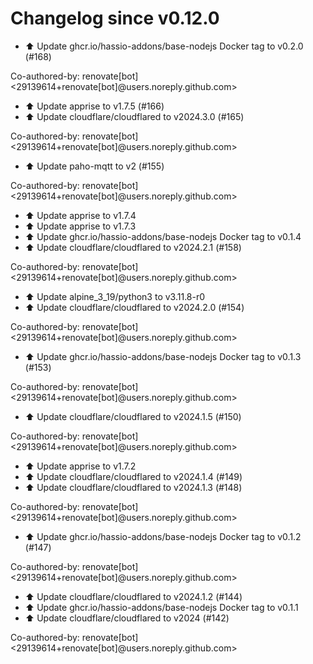 # Changelog since v0.12.0
- ⬆️ Update ghcr.io/hassio-addons/base-nodejs Docker tag to v0.2.0 (#168)

Co-authored-by: renovate[bot] <29139614+renovate[bot]@users.noreply.github.com> 
- ⬆️ Update apprise to v1.7.5 (#166) 
- ⬆️ Update cloudflare/cloudflared to v2024.3.0 (#165)

Co-authored-by: renovate[bot] <29139614+renovate[bot]@users.noreply.github.com> 
- ⬆️ Update paho-mqtt to v2 (#155)

Co-authored-by: renovate[bot] <29139614+renovate[bot]@users.noreply.github.com> 
- ⬆️ Update apprise to v1.7.4 
- ⬆️ Update apprise to v1.7.3 
- ⬆️ Update ghcr.io/hassio-addons/base-nodejs Docker tag to v0.1.4 
- ⬆️ Update cloudflare/cloudflared to v2024.2.1 (#158)

Co-authored-by: renovate[bot] <29139614+renovate[bot]@users.noreply.github.com> 
- ⬆️ Update alpine_3_19/python3 to v3.11.8-r0 
- ⬆️ Update cloudflare/cloudflared to v2024.2.0 (#154)

Co-authored-by: renovate[bot] <29139614+renovate[bot]@users.noreply.github.com> 
- ⬆️ Update ghcr.io/hassio-addons/base-nodejs Docker tag to v0.1.3 (#153)

Co-authored-by: renovate[bot] <29139614+renovate[bot]@users.noreply.github.com> 
- ⬆️ Update cloudflare/cloudflared to v2024.1.5 (#150)

Co-authored-by: renovate[bot] <29139614+renovate[bot]@users.noreply.github.com> 
- ⬆️ Update apprise to v1.7.2 
- ⬆️ Update cloudflare/cloudflared to v2024.1.4 (#149) 
- ⬆️ Update cloudflare/cloudflared to v2024.1.3 (#148)

Co-authored-by: renovate[bot] <29139614+renovate[bot]@users.noreply.github.com> 
- ⬆️ Update ghcr.io/hassio-addons/base-nodejs Docker tag to v0.1.2 (#147)

Co-authored-by: renovate[bot] <29139614+renovate[bot]@users.noreply.github.com> 
- ⬆️ Update cloudflare/cloudflared to v2024.1.2 (#144) 
- ⬆️ Update ghcr.io/hassio-addons/base-nodejs Docker tag to v0.1.1 
- ⬆️ Update cloudflare/cloudflared to v2024 (#142)

Co-authored-by: renovate[bot] <29139614+renovate[bot]@users.noreply.github.com> 
